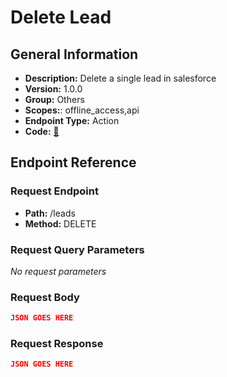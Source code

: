 # Delete Lead

## General Information

- **Description:** Delete a single lead in salesforce
- **Version:** 1.0.0
- **Group:** Others
- **Scopes:**: offline_access,api
- **Endpoint Type:** Action
- **Code:** [🔗](https://github.com/NangoHQ/integration-templates/tree/main/integrations/salesforce-sandbox/actions/delete-lead.ts)

## Endpoint Reference

### Request Endpoint

- **Path:** /leads
- **Method:** DELETE

### Request Query Parameters

_No request parameters_

### Request Body

```json
JSON GOES HERE
```

### Request Response

```json
JSON GOES HERE
```
